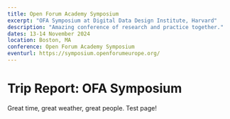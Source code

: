 ```yaml
---
title: Open Forum Academy Symposium
excerpt: "OFA Symposium at Digital Data Design Institute, Harvard"
description: "Amazing conference of research and practice together."
dates: 13-14 November 2024
location: Boston, MA
conference: Open Forum Academy Symposium
eventurl: https://symposium.openforumeurope.org/
---
```


# Trip Report: OFA Symposium

Great time, great weather, great people.  Test page!


